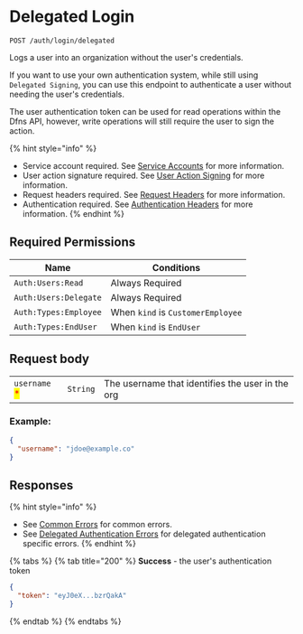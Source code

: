 # Delegated Login

`POST /auth/login/delegated`

Logs a user into an organization without the user's credentials.

If you want to use your own authentication system, while still using `Delegated Signing`, you can use this endpoint to authenticate a user without needing the user's credentials.

The user authentication token can be used for read operations within the Dfns API, however, write operations will still require the user to sign the action.

{% hint style="info" %}
* Service account required. See [Service Accounts](../service-account-management/) for more information.
* User action signature required. See [User Action Signing](../user-action-signing/) for more information.
* Request headers required. See [Request Headers](../../../getting-started/request-headers.md) for more information.
* Authentication required. See [Authentication Headers](../../../getting-started/request-headers.md#authentication-headers) for more information.
{% endhint %}

## Required Permissions

| Name                  | Conditions                        |
| --------------------- | --------------------------------- |
| `Auth:Users:Read`     | Always Required                   |
| `Auth:Users:Delegate` | Always Required                   |
| `Auth:Types:Employee` | When `kind` is `CustomerEmployee` |
| `Auth:Types:EndUser`  | When `kind` is `EndUser`          |

## Request body

|                                               |          |                                                  |
| --------------------------------------------- | -------- | ------------------------------------------------ |
| `username` <mark style="color:red;">\*</mark> | `String` | The username that identifies the user in the org |

### Example:

```json
{
  "username": "jdoe@example.co"
}
```

## Responses

{% hint style="info" %}
* See [Common Errors](../../../getting-started/errors.md#common-errors) for common errors.
* See [Delegated Authentication Errors](../../../getting-started/errors.md#delegated-authentication-errors) for delegated authentication specific errors.
{% endhint %}

{% tabs %}
{% tab title="200" %}
**Success** - the user's authentication token

```json
{
  "token": "eyJ0eX...bzrQakA"
}
```
{% endtab %}
{% endtabs %}
